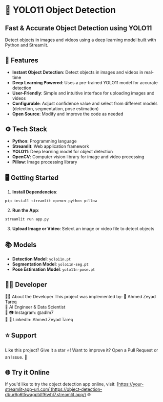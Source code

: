 🤖 **YOLO11 Object Detection**
================================

**Fast & Accurate Object Detection using YOLO11**
-----------------------------------------------

Detect objects in images and videos using a deep learning model built with Python and Streamlit.

**🎯 Features**
----------------

* **Instant Object Detection**: Detect objects in images and videos in real-time
* **Deep Learning Powered**: Uses a pre-trained YOLO11 model for accurate detection
* **User-Friendly**: Simple and intuitive interface for uploading images and videos
* **Configurable**: Adjust confidence value and select from different models (detection, segmentation, pose estimation)
* **Open Source**: Modify and improve the code as needed

**⚙ Tech Stack**
----------------

* **Python**: Programming language
* **Streamlit**: Web application framework
* **YOLO11**: Deep learning model for object detection
* **OpenCV**: Computer vision library for image and video processing
* **Pillow**: Image processing library

**🖥 Getting Started**
---------------------

1. **Install Dependencies**:
```bash
pip install streamlit opencv-python pillow
```
2. **Run the App**:
```bash
streamlit run app.py
```
3. **Upload Image or Video**: Select an image or video file to detect objects

**📚 Models**
-------------

* **Detection Model**: `yolo11n.pt`
* **Segmentation Model**: `yolo11n-seg.pt`
* **Pose Estimation Model**: `yolo11n-pose.pt`

**👨‍💻 Developer**
------------------

👨‍💻 About the Developer This project was implemented by:
🔹 Ahmed Zeyad Tareq<br>
🔹 AI Engineer & Data Scientist<br>
🔹 📷 Instagram: @adlm7<br>
🔹 🔗 LinkedIn: Ahmed Zeyad Tareq<br>

**⭐ Support**
--------------

Like this project? Give it a star ⭐! Want to improve it? Open a Pull Request or an Issue. 🚀

**🌐 Try it Online**
--------------------

If you'd like to try the object detection app online, visit: [https://your-streamlit-app-url.com](https://object-detection-dbur6p6t5wagptdlf6whl7.streamlit.app/) 🌐
